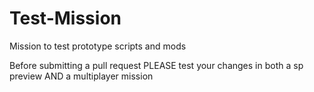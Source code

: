 # Test-Mission
Mission to test prototype scripts and mods


Before submitting a pull request PLEASE test your changes in both a sp preview AND a multiplayer mission
